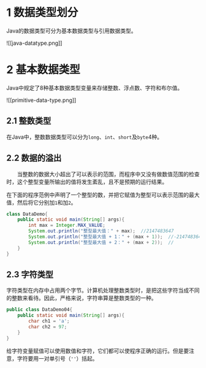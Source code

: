 # 1 数据类型划分

Java的数据类型可分为基本数据类型与引用数据类型。

![[java-datatype.png]]

# 2 基本数据类型

Java中规定了8种基本数据类型变量来存储整数、浮点数、字符和布尔值。

![[primitive-data-type.png]]

## 2.1 整数类型

在Java中，整数数据类型可以分为`long`、`int`、`short`及`byte`4种。

## 2.2 数据的溢出

&emsp;&emsp;当整数的数据大小超出了可以表示的范围，而程序中又没有做数值范围的检查时，这个整型变量所输出的值将发生紊乱，且不是预期的运行结果。

在下面的程序范例中声明了一个整型的数，并把它赋值为整型可以表示范围的最大值，然后将它分别加`1`和加`2`。

```java
class DataDemo{
	public static void main(String[] args){
		int max = Integer.MAX_VALUE;
		System.out.println("整型最大值：" + max);  //2147483647
		System.out.println("整型最大值 + 1：" + (max + 1));  //-2147483648
		System.out.println("整型最大值 + 2：" + (max + 2));  //
	}
}
```

## 2.3 字符类型

字符类型在内存中占用两个字节。计算机处理整数类型时，是把这些字符当成不同的整数来看待。因此，严格来说，字符串算是整数类型的一种。

```java
public class DataDemo04{
	public static void main(String[] args){
		char ch1 = 'a';
		char ch2 = 97;
	}
}
```

给字符变量赋值可以使用数值和字符，它们都可以使程序正确的运行。但是要注意，字符要用一对单引号（`''`）括起。







